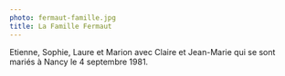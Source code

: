 ```yaml
---
photo: fermaut-famille.jpg
title: La Famille Fermaut
---
```

Etienne, Sophie, Laure et Marion avec Claire et Jean-Marie qui se sont mariés à Nancy le 4 septembre 1981.
